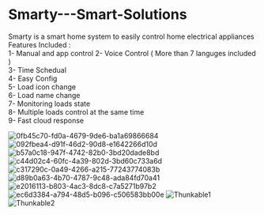# Smarty---Smart-Solutions <br />
Smarty is a smart home system to easily control home electrical appliances  <br />
Features Included : <br />
1- Manual and app control <endl>
2- Voice Control ( More than 7 languges included ) <br />
3- Time Schedual <br />
4- Easy Config <br />
5- Load icon change <br />
6- Load name change <br />
7- Monitoring loads state <br />
8- Multiple loads control at the same time <br />
9- Fast cloud response <br />

![0fb45c70-fd0a-4679-9de6-ba1a69866684](https://user-images.githubusercontent.com/52109142/205604104-54a31e23-0db0-46fc-8809-9a73a25cfa4a.jpg)
![092fbea4-d91f-46d2-90d8-e1642266d10d](https://user-images.githubusercontent.com/52109142/205604117-9fcb36fe-b49d-44e3-acb8-a42bdc9fb8ef.jpg)
![b57a0c18-947f-4742-82b0-3bd20dade8bd](https://user-images.githubusercontent.com/52109142/205604121-201a2b15-3707-46d3-aef5-4e4fd5e4df35.jpg)
![c44d02c4-60fc-4a39-802d-3bd60c733a6d](https://user-images.githubusercontent.com/52109142/205604129-8cce8fb6-5913-47ad-ba39-43497e71b83a.jpg)
![c317290c-0a49-4266-a215-77243774083b](https://user-images.githubusercontent.com/52109142/205604133-8a561087-7dbf-4860-954b-41ceb6ae000c.jpg)
![d89b0a63-4b70-4787-9c48-ada84fd70a41](https://user-images.githubusercontent.com/52109142/205604137-00709c69-eb6e-4217-a457-455c59e29a36.jpg)
![e2016113-b803-4ac3-8dc8-c7a5271b97b2](https://user-images.githubusercontent.com/52109142/205604147-465602ab-cd78-4525-ad82-3e2fd0a80b14.jpg)
![ec6d3384-a794-48d5-b096-c506583bb00e](https://user-images.githubusercontent.com/52109142/205604156-c7d16f91-6d0f-4668-8001-e19fec0c8bb4.jpg)
![Thunkable1](https://user-images.githubusercontent.com/52109142/205604161-bc090559-bd14-4cb4-91ba-77434e7f2843.png)
![Thunkable2](https://user-images.githubusercontent.com/52109142/205604165-aae12590-a3ae-403a-ada6-fd48bd52bac6.png)
